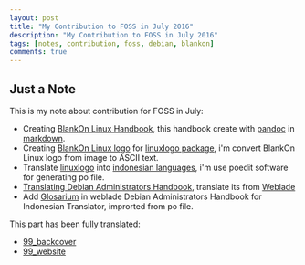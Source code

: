 ```yaml
---
layout: post
title: "My Contribution to FOSS in July 2016"
description: "My Contribution to FOSS in July 2016"
tags: [notes, contribution, foss, debian, blankon]
comments: true
---
```


## Just a Note

This is my note about contribution for FOSS in July:

* Creating [BlankOn Linux Handbook](https://github.com/atoz-chevara/blankon-doc/), this handbook create with [pandoc](http://pandoc.org/) in [markdown](http://daringfireball.net/projects/markdown/).
* Creating [BlankOn Linux logo](https://github.com/debian-id/linux_logo/blob/blankon/logos/distributions/blankon.logo) for [linuxlogo package](https://github.com/deater/linux_logo), i'm convert BlankOn Linux logo from image to ASCII text.
* Translate [linuxlogo](https://github.com/deater/linux_logo) into [indonesian languages](https://github.com/debian-id/linux_logo/blob/indonesian/po/id.po), i'm use poedit software for generating po file.
* [Translating Debian Administrators Handbook](http://debian-handbook.info/), translate its from [Weblade](https://hosted.weblate.org/)
* Add [Glosarium](https://hosted.weblate.org/dictionaries/debian-handbook/id/) in weblade Debian Administrators Handbook for Indonesian Translator, improrted from po file.

This part has been fully translated:
  + [99_backcover](https://hosted.weblate.org/projects/debian-handbook/99_backcover/id/)
  + [99_website](https://hosted.weblate.org/projects/debian-handbook/99_website/id/)

